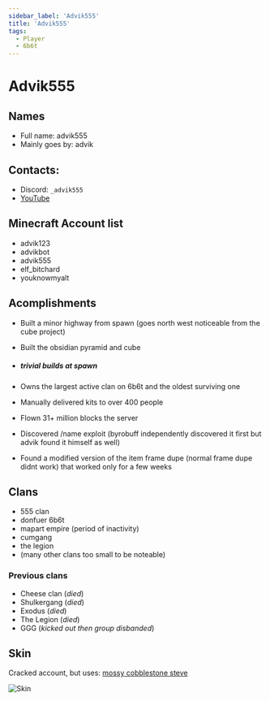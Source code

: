 ```yaml
---
sidebar_label: 'Advik555'
title: 'Advik555'
tags:
  - Player
  - 6b6t
---
```


# Advik555

## Names
* Full name: advik555
* Mainly goes by: advik

## Contacts:
* Discord: `_advik555`
* [YouTube](https://www.youtube.com/channel/UCoEpKXImySV-CEHe9pLEfjg/)

## Minecraft Account list
* advik123
* advikbot
* advik555
* elf_bitchard
* youknowmyalt 

## Acomplishments
- Built a minor highway from spawn (goes north west noticeable from the cube project)
- Built the obsidian pyramid and cube 
-  ##### trivial builds at spawn

- Owns the largest active clan on 6b6t and the oldest surviving one
- Manually delivered kits to over 400 people

- Flown 31+ million blocks the server
- Discovered /name exploit (byrobuff independently discovered it first but advik found it himself as well)
- Found a modified version of the item frame dupe (normal frame dupe didnt work) that worked only for a few weeks

## Clans
- 555 clan
- donfuer 6b6t
- mapart empire (period of inactivity)
- cumgang
- the legion
- (many other clans too small to be noteable)

### Previous clans
- Cheese clan (*died*)
- Shulkergang (*died*)
- Exodus (*died*)
- The Legion (*died*)
- GGG (*kicked out then group disbanded*)

## Skin
Cracked account, but uses: [mossy cobblestone steve](https://www.planetminecraft.com/skin/mossy-cobblestone-steve-trailer-steve/)

![Skin](https://i.ibb.co/pRQ889L/screenshot-1714085591645.png)

